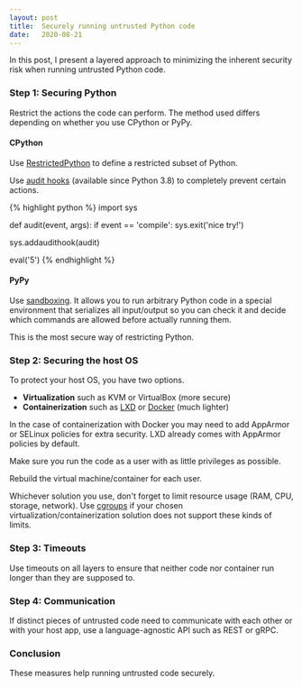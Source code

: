```yaml
---
layout: post
title:  Securely running untrusted Python code
date:   2020-08-21
---
```


In this post, I present a layered approach to minimizing the inherent security risk
when running untrusted Python code.

### Step 1: Securing Python

Restrict the actions the code can perform. The method used differs depending on whether you use
CPython or PyPy.

#### CPython

Use [RestrictedPython](https://restrictedpython.readthedocs.io/en/latest/) to define
a restricted subset of Python.

Use [audit hooks](https://www.python.org/dev/peps/pep-0578/) (available since Python 3.8)
to completely prevent certain actions.

{% highlight python %}
import sys

def audit(event, args):
    if event == 'compile':
        sys.exit('nice try!')

sys.addaudithook(audit)

eval('5')
{% endhighlight %}

#### PyPy

Use [sandboxing](https://doc.pypy.org/en/latest/sandbox.html).
It allows you to run arbitrary Python code in a special environment that serializes all input/output so you can check it and decide which commands are allowed before actually running them.

This is the most secure way of restricting Python.

### Step 2: Securing the host OS

To protect your host OS, you have two options.

* **Virtualization** such as KVM or VirtualBox (more secure)
* **Containerization** such as [LXD](https://linuxcontainers.org/lxd/introduction/)
or [Docker](https://www.docker.com/) (much lighter)

In the case of containerization with Docker you may need to add AppArmor or SELinux policies for extra security. LXD already comes with AppArmor policies by default.

Make sure you run the code as a user with as little privileges as possible.

Rebuild the virtual machine/container for each user.

Whichever solution you use, don't forget to limit resource usage (RAM, CPU, storage, network).
Use [cgroups](http://man7.org/linux/man-pages/man7/cgroups.7.html) if your chosen virtualization/containerization solution does not support these kinds of limits.

### Step 3: Timeouts

Use timeouts on all layers to ensure that neither code nor container run longer than
they are supposed to.

### Step 4: Communication

If distinct pieces of untrusted code need to communicate with each other or with your host app,
use a language-agnostic API such as REST or gRPC.

### Conclusion

These measures help running untrusted code securely.